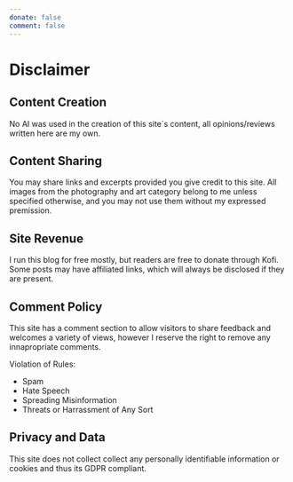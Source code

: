```yaml
---
donate: false
comment: false
---
```

# Disclaimer

## Content Creation
No AI was used in the creation of this site´s content, all opinions/reviews written here are my own.

## Content Sharing
You may share links and excerpts provided you give credit to this site.
All images from the photography and art category belong to me unless specified otherwise, and you may not use them without my expressed premission.

## Site Revenue
I run this blog for free mostly, but readers are free to donate through Kofi.
Some posts may have affiliated links, which will always be disclosed if they are present.

## Comment Policy
This site has a comment section to allow visitors to share feedback and welcomes a variety of views, however I reserve the right to remove any innapropriate comments.

Violation of Rules:
- Spam
- Hate Speech 
- Spreading Misinformation
- Threats or Harrassment of Any Sort

## Privacy and Data
This site does not collect collect any personally identifiable information or cookies and thus its GDPR compliant.


